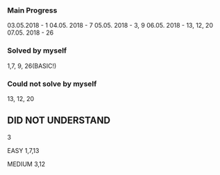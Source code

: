### Main Progress ###

03.05.2018 - 1
04.05. 2018 - 7
05.05. 2018 - 3, 9
06.05. 2018 - 13, 12, 20
07.05. 2018 - 26


### Solved by myself ###
1,7, 9, 26(BASIC!)



### Could not solve by myself ###
13, 12, 20

## DID NOT UNDERSTAND ###
3



EASY
1,7,13

MEDIUM
3,12